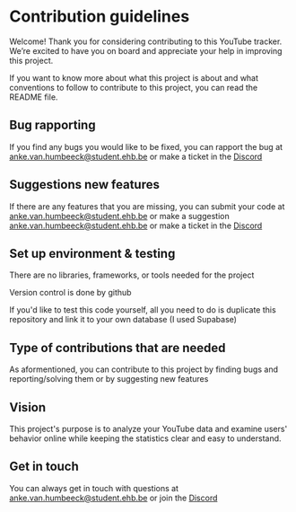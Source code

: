 # Contribution guidelines
Welcome! Thank you for considering contributing to this YouTube tracker. We’re excited to have you on board and appreciate your help in improving this project. 

If you want to know more about what this project is about and what conventions to follow to contribute to this project, you can read the README file.

## Bug rapporting
If you find any bugs you would like to be fixed, you can rapport the bug at anke.van.humbeeck@student.ehb.be or make a ticket in the [Discord](https://discord.gg/ahjkzeg)

## Suggestions new features
If there are any features that you are missing, you can submit your code at anke.van.humbeeck@student.ehb.be or make a suggestion anke.van.humbeeck@student.ehb.be or make a ticket in the [Discord](https://discord.gg/ahjkzeg)

## Set up environment & testing
There are no libraries, frameworks, or tools needed for the project

Version control is done by github

If you'd like to test this code yourself, all you need to do is duplicate this repository and link it to your own database (I used Supabase)

## Type of contributions that are needed
As aformentioned, you can contribute to this project by finding bugs and reporting/solving them or by suggesting new features

## Vision
This project's purpose is to analyze your YouTube data and examine users' behavior online while keeping the statistics clear and easy to understand.

## Get in touch
You can always get in touch with questions at anke.van.humbeeck@student.ehb.be or join the [Discord](https://discord.gg/ahjkzeg)